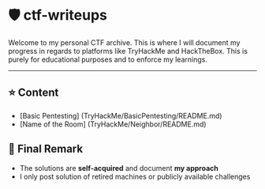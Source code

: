 # 🛡️ ctf-writeups

Welcome to my personal CTF archive. This is where I will document my progress in regards to platforms like TryHackMe and HackTheBox. This is purely for educational purposes and to enforce my learnings.

---

## ⭐ Content
- [Basic Pentesting] (TryHackMe/BasicPentesting/README.md)
- [Name of the Room] (TryHackMe/Neighbor/README.md)

## 📌 Final Remark
- The solutions are **self-acquired** and document **my approach**
- I only post solution of retired machines or publicly available challenges
